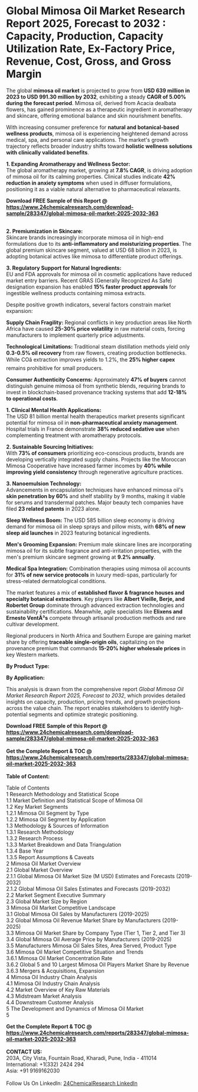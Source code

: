 <h1>Global Mimosa Oil Market Research Report 2025, Forecast to 2032 : Capacity, Production, Capacity Utilization Rate, Ex-Factory Price, Revenue, Cost, Gross, and Gross Margin</h1><p>The global <strong>mimosa oil market</strong> is projected to grow from <strong>USD 639 million in 2023 to USD 991.30 million by 2032</strong>, exhibiting a steady <strong>CAGR of 5.00% during the forecast period</strong>. Mimosa oil, derived from Acacia dealbata flowers, has gained prominence as a therapeutic ingredient in aromatherapy and skincare, offering emotional balance and skin nourishment benefits.</p><p>With increasing consumer preference for <strong>natural and botanical-based wellness products</strong>, mimosa oil is experiencing heightened demand across medical, spa, and personal care applications. The market's growth trajectory reflects broader industry shifts toward <strong>holistic wellness solutions with clinically validated benefits</strong>.</p><p><strong>1. Expanding Aromatherapy and Wellness Sector:</strong><br>
The global aromatherapy market, growing at <strong>7.8% CAGR</strong>, is driving adoption of mimosa oil for its calming properties. Clinical studies indicate <strong>42% reduction in anxiety symptoms</strong> when used in diffuser formulations, positioning it as a viable natural alternative to pharmaceutical relaxants.</p><div><b>Download FREE Sample of this Report @ 
            <a href="https://www.24chemicalresearch.com/download-sample/283347/global-mimosa-oil-market-2025-2032-363">
            https://www.24chemicalresearch.com/download-sample/283347/global-mimosa-oil-market-2025-2032-363</a></b></div><br><p><strong>2. Premiumization in Skincare:</strong><br>
Skincare brands increasingly incorporate mimosa oil in high-end formulations due to its <strong>anti-inflammatory and moisturizing properties</strong>. The global premium skincare segment, valued at USD 68 billion in 2023, is adopting botanical actives like mimosa to differentiate product offerings.</p><p><strong>3. Regulatory Support for Natural Ingredients:</strong><br>
EU and FDA approvals for mimosa oil in cosmetic applications have reduced market entry barriers. Recent GRAS (Generally Recognized As Safe) designation expansion has enabled <strong>15% faster product approvals</strong> for ingestible wellness products containing mimosa extracts.</p><p>Despite positive growth indicators, several factors constrain market expansion:</p><p><strong>Supply Chain Fragility:</strong> Regional conflicts in key production areas like North Africa have caused <strong>25-30% price volatility</strong> in raw material costs, forcing manufacturers to implement quarterly price adjustments.</p><p><strong>Technological Limitations:</strong> Traditional steam distillation methods yield only <strong>0.3-0.5% oil recovery</strong> from raw flowers, creating production bottlenecks. While COâ extraction improves yields to 1.2%, the <strong>25% higher capex</strong> remains prohibitive for small producers.</p><p><strong>Consumer Authenticity Concerns:</strong> Approximately <strong>47% of buyers</strong> cannot distinguish genuine mimosa oil from synthetic blends, requiring brands to invest in blockchain-based provenance tracking systems that add <strong>12-18% to operational costs</strong>.</p><p><strong>1. Clinical Mental Health Applications:</strong><br>
The USD 81 billion mental health therapeutics market presents significant potential for mimosa oil in <strong>non-pharmaceutical anxiety management</strong>. Hospital trials in France demonstrate <strong>38% reduced sedative use</strong> when complementing treatment with aromatherapy protocols.</p><p><strong>2. Sustainable Sourcing Initiatives:</strong><br>
With <strong>73% of consumers</strong> prioritizing eco-conscious products, brands are developing vertically integrated supply chains. Projects like the Moroccan Mimosa Cooperative have increased farmer incomes by <strong>40% while improving yield consistency</strong> through regenerative agriculture practices.</p><p><strong>3. Nanoemulsion Technology:</strong><br>
Advancements in encapsulation techniques have enhanced mimosa oil's <strong>skin penetration by 60%</strong> and shelf stability by 9 months, making it viable for serums and transdermal patches. Major beauty tech companies have filed <strong>23 related patents</strong> in 2023 alone.</p><p><strong>Sleep Wellness Boom:</strong> The USD 585 billion sleep economy is driving demand for mimosa oil in sleep sprays and pillow mists, with <strong>68% of new sleep aid launches</strong> in 2023 featuring botanical ingredients.</p><p><strong>Men's Grooming Expansion:</strong> Premium male skincare lines are incorporating mimosa oil for its subtle fragrance and anti-irritation properties, with the men's premium skincare segment growing at <strong>9.2% annually</strong>.</p><p><strong>Medical Spa Integration:</strong> Combination therapies using mimosa oil accounts for <strong>31% of new service protocols</strong> in luxury medi-spas, particularly for stress-related dermatological conditions.</p><p>The market features a mix of <strong>established flavor &amp; fragrance houses and specialty botanical extractors</strong>. Key players like <strong>Albert Vieille, Berje, and Robertet Group</strong> dominate through advanced extraction technologies and sustainability certifications. Meanwhile, agile specialists like <strong>Elixens and Ernesto VentÃ³s</strong> compete through artisanal production methods and rare cultivar development.</p><p>Regional producers in North Africa and Southern Europe are gaining market share by offering <strong>traceable single-origin oils</strong>, capitalizing on the provenance premium that commands <strong>15-20% higher wholesale prices</strong> in key Western markets.</p><p><strong>By Product Type:</strong></p><p><strong>By Application:</strong></p><p>This analysis is drawn from the comprehensive report <em>Global Mimosa Oil Market Research Report 2025, Forecast to 2032</em>, which provides detailed insights on capacity, production, pricing trends, and growth projections across the value chain. The report enables stakeholders to identify high-potential segments and optimize strategic positioning.</p><div><b>Download FREE Sample of this Report @ 
            <a href="https://www.24chemicalresearch.com/download-sample/283347/global-mimosa-oil-market-2025-2032-363">
            https://www.24chemicalresearch.com/download-sample/283347/global-mimosa-oil-market-2025-2032-363</a></b></div><br><div><b>Get the Complete Report & TOC @ 
            <a href="https://www.24chemicalresearch.com/reports/283347/global-mimosa-oil-market-2025-2032-363">
            https://www.24chemicalresearch.com/reports/283347/global-mimosa-oil-market-2025-2032-363</a></b></div><br>
            <b>Table of Content:</b><p>Table of Contents<br />
1 Research Methodology and Statistical Scope<br />
1.1 Market Definition and Statistical Scope of Mimosa Oil<br />
1.2 Key Market Segments<br />
1.2.1 Mimosa Oil Segment by Type<br />
1.2.2 Mimosa Oil Segment by Application<br />
1.3 Methodology & Sources of Information<br />
1.3.1 Research Methodology<br />
1.3.2 Research Process<br />
1.3.3 Market Breakdown and Data Triangulation<br />
1.3.4 Base Year<br />
1.3.5 Report Assumptions & Caveats<br />
2 Mimosa Oil Market Overview<br />
2.1 Global Market Overview<br />
2.1.1 Global Mimosa Oil Market Size (M USD) Estimates and Forecasts (2019-2032)<br />
2.1.2 Global Mimosa Oil Sales Estimates and Forecasts (2019-2032)<br />
2.2 Market Segment Executive Summary<br />
2.3 Global Market Size by Region<br />
3 Mimosa Oil Market Competitive Landscape<br />
3.1 Global Mimosa Oil Sales by Manufacturers (2019-2025)<br />
3.2 Global Mimosa Oil Revenue Market Share by Manufacturers (2019-2025)<br />
3.3 Mimosa Oil Market Share by Company Type (Tier 1, Tier 2, and Tier 3)<br />
3.4 Global Mimosa Oil Average Price by Manufacturers (2019-2025)<br />
3.5 Manufacturers Mimosa Oil Sales Sites, Area Served, Product Type<br />
3.6 Mimosa Oil Market Competitive Situation and Trends<br />
3.6.1 Mimosa Oil Market Concentration Rate<br />
3.6.2 Global 5 and 10 Largest Mimosa Oil Players Market Share by Revenue<br />
3.6.3 Mergers & Acquisitions, Expansion<br />
4 Mimosa Oil Industry Chain Analysis<br />
4.1 Mimosa Oil Industry Chain Analysis<br />
4.2 Market Overview of Key Raw Materials<br />
4.3 Midstream Market Analysis<br />
4.4 Downstream Customer Analysis<br />
5 The Development and Dynamics of Mimosa Oil Market <br />
5</p><div><b>Get the Complete Report & TOC @ 
            <a href="https://www.24chemicalresearch.com/reports/283347/global-mimosa-oil-market-2025-2032-363">
            https://www.24chemicalresearch.com/reports/283347/global-mimosa-oil-market-2025-2032-363</a></b></div><br><b>CONTACT US:</b><br>
            203A, City Vista, Fountain Road, Kharadi, Pune, India - 411014<br>
            International: +1(332) 2424 294<br>
            Asia: +91 9169162030 <br><br>
            Follow Us On LinkedIn: <a href="https://www.linkedin.com/company/24chemicalresearch/">24ChemicalResearch LinkedIn</a>